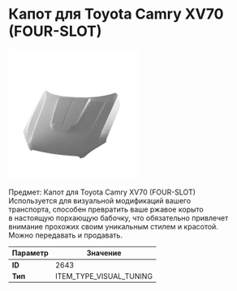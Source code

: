 # Капот для Toyota Camry XV70 (FOUR-SLOT)

![Item Image](../img/2643.webp?raw=true)

Предмет: Капот для Toyota Camry XV70 (FOUR-SLOT)<br>Используется для визуальной модификаций вашего<br>транспорта, способен превратить ваше ржавое корыто<br>в настоящую порхающую бабочку, что обязательно привлечет<br>внимание прохожих своим уникальным стилем и красотой.<br>Можно передавать и продавать.


| Параметр | Значение |
|----------|----------|
| **ID** | 2643 |
| **Тип** | ITEM_TYPE_VISUAL_TUNING |

